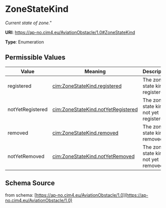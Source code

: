 # ZoneStateKind

_Current state of zone."_

**URI**: https://ap-no.cim4.eu/AviationObstacle/1.0#ZoneStateKind

**Type**: Enumeration

## Permissible Values

| Value | Meaning | Description |
| --- | --- | --- |
| registered | [cim:ZoneStateKind.registered](https://ap-no.cim4.eu/AviationObstacle/1.0#ZoneStateKind.registered) | The zone state kind is registered. |
| notYetRegistered | [cim:ZoneStateKind.notYetRegistered](https://ap-no.cim4.eu/AviationObstacle/1.0#ZoneStateKind.notYetRegistered) | The zone state kind is not yet registered. |
| removed | [cim:ZoneStateKind.removed](https://ap-no.cim4.eu/AviationObstacle/1.0#ZoneStateKind.removed) | The zone state kind is removed. |
| notYetRemoved | [cim:ZoneStateKind.notYetRemoved](https://ap-no.cim4.eu/AviationObstacle/1.0#ZoneStateKind.notYetRemoved) | The zone state kind is not yet removed. |
## Schema Source

from schema: [https://ap-no.cim4.eu/AviationObstacle/1.0](https://ap-no.cim4.eu/AviationObstacle/1.0)

